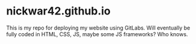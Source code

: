 # nickwar42.github.io

This is my repo for deploying my website using GitLabs.
Will eventually be fully coded in HTML, CSS, JS, maybe some JS frameworks? Who knows.
